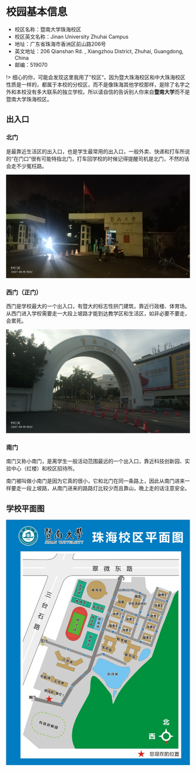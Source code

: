 # 校园基本信息

- 校区名称：暨南大学珠海校区
- 校区英文名称：Jinan University Zhuhai Campus
- 地址：广东省珠海市香洲区前山路206号
- 英文地址：206 Qianshan Rd. , Xiangzhou District, Zhuhai, Guangdong, China
- 邮编：519070

!> 细心的你，可能会发现这里我用了”校区“，因为暨大珠海校区和中大珠海校区性质是一样的，都属于本校的分校区，而不是像珠海其他学校那样，是除了名字之外和本校没有多大联系的独立学校。所以请自信的告诉别人你来自**暨南大学**而不是暨南大学珠海校区。

## 出入口

### 北门

是最靠近生活区的出入口，也是学生最常用的出入口，一般外卖、快递和打车所说的“在门口”很有可能特指北门，打车回学校的时候记得提醒司机是北门，不然的话会走不少冤枉路。

![](_media/NorthGate.jpg)

### 西门（正门）

西门是学校最大的一个出入口，有暨大的标志性拱门建筑，靠近行政楼、体育场。从西门进入学校需要走一大段上坡路才能到达教学区和生活区，如非必要不要走，会累死。

![](_media/WestGate.jpg)

### 南门

南门又称小南门，是离学生一般活动范围最远的一个出入口，靠近科技创新园、实验中心（红楼）和校区招待所。

南门被叫做小南门是因为它真的很小，它和北门在同一条路上，因此从南门进来一样要走一段上坡路，从南门进来的路路灯比较少而且靠山，晚上走的话注意安全。

## 学校平面图

![](_media/CampusMap.jpg)